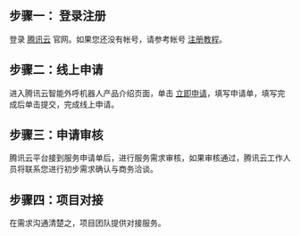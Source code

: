## 步骤一： 登录注册 

登录 [腾讯云](https://cloud.tencent.com/login?s_url=https%3A%2F%2Fcloud.tencent.com%2F) 官网。如果您还没有帐号，请参考帐号 [注册教程](https://cloud.tencent.com/document/product/378/17985)。 

## 步骤二：线上申请

进入腾讯云智能外呼机器人产品介绍页面，单击 [立即申请](https://cloud.tencent.com/apply/p/2sfpq1ni9da)，填写申请单，填写完成后单击提交，完成线上申请。 

## 步骤三：申请审核

腾讯云平台接到服务申请单后，进行服务需求审核，如果审核通过，腾讯云工作人员将联系您进行初步需求确认与商务洽谈。 

## 步骤四：项目对接

在需求沟通清楚之，项目团队提供对接服务。 
